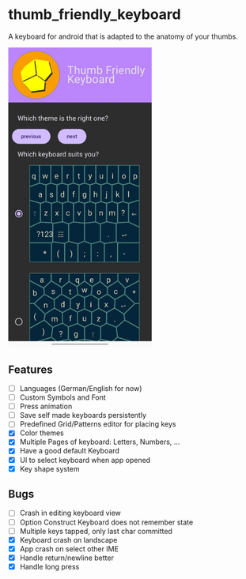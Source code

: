 # thumb_friendly_keyboard

A keyboard for android that is adapted to the anatomy of your thumbs.

<img src="documentation/preview.png" width="290">

## Features

- [ ] Languages (German/English for now)
- [ ] Custom Symbols and Font
- [ ] Press animation
- [ ] Save self made keyboards persistently
- [ ] Predefined Grid/Patterns editor for placing keys
- [x] Color themes
- [x] Multiple Pages of keyboard: Letters, Numbers, ...
- [x] Have a good default Keyboard
- [x] UI to select keyboard when app opened
- [x] Key shape system

## Bugs

- [ ] Crash in editing keyboard view
- [ ] Option Construct Keyboard does not remember state
- [ ] Multiple keys tapped, only last char committed
- [x] Keyboard crash on landscape
- [x] App crash on select other IME
- [x] Handle return/newline better
- [x] Handle long press

